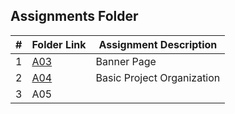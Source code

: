 ##  Assignments Folder

|   #   | Folder Link | Assignment Description |
| :---: | ----------- | ---------------------- |
| 1 | [A03](https://github.com/It-Is-Legend27/2143-OOP-Badillo/tree/main/Assignments/A03) | Banner Page |
| 2 | [A04](https://github.com/It-Is-Legend27/2143-OOP-Badillo/tree/main/Assignments/A04) | Basic Project Organization |
| 3 | A05  |  |
